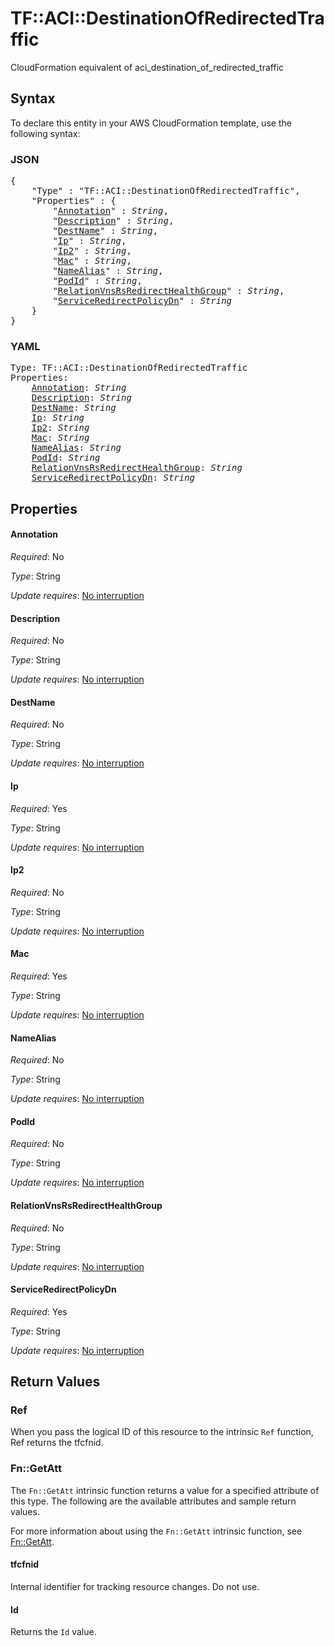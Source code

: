 # TF::ACI::DestinationOfRedirectedTraffic

CloudFormation equivalent of aci_destination_of_redirected_traffic

## Syntax

To declare this entity in your AWS CloudFormation template, use the following syntax:

### JSON

<pre>
{
    "Type" : "TF::ACI::DestinationOfRedirectedTraffic",
    "Properties" : {
        "<a href="#annotation" title="Annotation">Annotation</a>" : <i>String</i>,
        "<a href="#description" title="Description">Description</a>" : <i>String</i>,
        "<a href="#destname" title="DestName">DestName</a>" : <i>String</i>,
        "<a href="#ip" title="Ip">Ip</a>" : <i>String</i>,
        "<a href="#ip2" title="Ip2">Ip2</a>" : <i>String</i>,
        "<a href="#mac" title="Mac">Mac</a>" : <i>String</i>,
        "<a href="#namealias" title="NameAlias">NameAlias</a>" : <i>String</i>,
        "<a href="#podid" title="PodId">PodId</a>" : <i>String</i>,
        "<a href="#relationvnsrsredirecthealthgroup" title="RelationVnsRsRedirectHealthGroup">RelationVnsRsRedirectHealthGroup</a>" : <i>String</i>,
        "<a href="#serviceredirectpolicydn" title="ServiceRedirectPolicyDn">ServiceRedirectPolicyDn</a>" : <i>String</i>
    }
}
</pre>

### YAML

<pre>
Type: TF::ACI::DestinationOfRedirectedTraffic
Properties:
    <a href="#annotation" title="Annotation">Annotation</a>: <i>String</i>
    <a href="#description" title="Description">Description</a>: <i>String</i>
    <a href="#destname" title="DestName">DestName</a>: <i>String</i>
    <a href="#ip" title="Ip">Ip</a>: <i>String</i>
    <a href="#ip2" title="Ip2">Ip2</a>: <i>String</i>
    <a href="#mac" title="Mac">Mac</a>: <i>String</i>
    <a href="#namealias" title="NameAlias">NameAlias</a>: <i>String</i>
    <a href="#podid" title="PodId">PodId</a>: <i>String</i>
    <a href="#relationvnsrsredirecthealthgroup" title="RelationVnsRsRedirectHealthGroup">RelationVnsRsRedirectHealthGroup</a>: <i>String</i>
    <a href="#serviceredirectpolicydn" title="ServiceRedirectPolicyDn">ServiceRedirectPolicyDn</a>: <i>String</i>
</pre>

## Properties

#### Annotation

_Required_: No

_Type_: String

_Update requires_: [No interruption](https://docs.aws.amazon.com/AWSCloudFormation/latest/UserGuide/using-cfn-updating-stacks-update-behaviors.html#update-no-interrupt)

#### Description

_Required_: No

_Type_: String

_Update requires_: [No interruption](https://docs.aws.amazon.com/AWSCloudFormation/latest/UserGuide/using-cfn-updating-stacks-update-behaviors.html#update-no-interrupt)

#### DestName

_Required_: No

_Type_: String

_Update requires_: [No interruption](https://docs.aws.amazon.com/AWSCloudFormation/latest/UserGuide/using-cfn-updating-stacks-update-behaviors.html#update-no-interrupt)

#### Ip

_Required_: Yes

_Type_: String

_Update requires_: [No interruption](https://docs.aws.amazon.com/AWSCloudFormation/latest/UserGuide/using-cfn-updating-stacks-update-behaviors.html#update-no-interrupt)

#### Ip2

_Required_: No

_Type_: String

_Update requires_: [No interruption](https://docs.aws.amazon.com/AWSCloudFormation/latest/UserGuide/using-cfn-updating-stacks-update-behaviors.html#update-no-interrupt)

#### Mac

_Required_: Yes

_Type_: String

_Update requires_: [No interruption](https://docs.aws.amazon.com/AWSCloudFormation/latest/UserGuide/using-cfn-updating-stacks-update-behaviors.html#update-no-interrupt)

#### NameAlias

_Required_: No

_Type_: String

_Update requires_: [No interruption](https://docs.aws.amazon.com/AWSCloudFormation/latest/UserGuide/using-cfn-updating-stacks-update-behaviors.html#update-no-interrupt)

#### PodId

_Required_: No

_Type_: String

_Update requires_: [No interruption](https://docs.aws.amazon.com/AWSCloudFormation/latest/UserGuide/using-cfn-updating-stacks-update-behaviors.html#update-no-interrupt)

#### RelationVnsRsRedirectHealthGroup

_Required_: No

_Type_: String

_Update requires_: [No interruption](https://docs.aws.amazon.com/AWSCloudFormation/latest/UserGuide/using-cfn-updating-stacks-update-behaviors.html#update-no-interrupt)

#### ServiceRedirectPolicyDn

_Required_: Yes

_Type_: String

_Update requires_: [No interruption](https://docs.aws.amazon.com/AWSCloudFormation/latest/UserGuide/using-cfn-updating-stacks-update-behaviors.html#update-no-interrupt)

## Return Values

### Ref

When you pass the logical ID of this resource to the intrinsic `Ref` function, Ref returns the tfcfnid.

### Fn::GetAtt

The `Fn::GetAtt` intrinsic function returns a value for a specified attribute of this type. The following are the available attributes and sample return values.

For more information about using the `Fn::GetAtt` intrinsic function, see [Fn::GetAtt](https://docs.aws.amazon.com/AWSCloudFormation/latest/UserGuide/intrinsic-function-reference-getatt.html).

#### tfcfnid

Internal identifier for tracking resource changes. Do not use.

#### Id

Returns the <code>Id</code> value.

